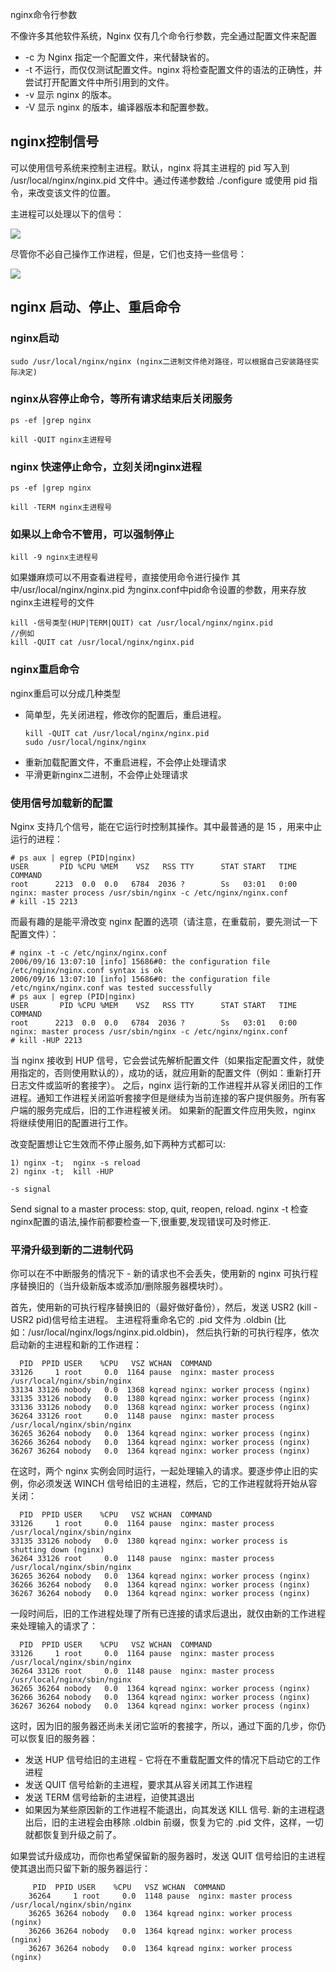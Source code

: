 nginx命令行参数

不像许多其他软件系统，Nginx 仅有几个命令行参数，完全通过配置文件来配置 
- -c 为 Nginx 指定一个配置文件，来代替缺省的。 
- -t 不运行，而仅仅测试配置文件。nginx 将检查配置文件的语法的正确性，并尝试打开配置文件中所引用到的文件。
- -v 显示 nginx 的版本。
- -V 显示 nginx 的版本，编译器版本和配置参数。

## nginx控制信号
可以使用信号系统来控制主进程。默认，nginx 将其主进程的 pid 写入到 /usr/local/nginx/nginx.pid 文件中。通过传递参数给 ./configure 或使用 pid 指令，来改变该文件的位置。

主进程可以处理以下的信号：
 
![](\images\控制信号.png)

尽管你不必自己操作工作进程，但是，它们也支持一些信号：

![](\images\控制信号2.png)

## nginx 启动、停止、重启命令
### nginx启动
```
sudo /usr/local/nginx/nginx (nginx二进制文件绝对路径，可以根据自己安装路径实际决定)
```
### nginx从容停止命令，等所有请求结束后关闭服务
```
ps -ef |grep nginx

kill -QUIT nginx主进程号
```
### nginx 快速停止命令，立刻关闭nginx进程
```
ps -ef |grep nginx

kill -TERM nginx主进程号
```
### 如果以上命令不管用，可以强制停止
```
kill -9 nginx主进程号
```

如果嫌麻烦可以不用查看进程号，直接使用命令进行操作 
其中/usr/local/nginx/nginx.pid 为nginx.conf中pid命令设置的参数，用来存放nginx主进程号的文件 

```
kill -信号类型(HUP|TERM|QUIT) cat /usr/local/nginx/nginx.pid 
//例如 
kill -QUIT cat /usr/local/nginx/nginx.pid
```

### nginx重启命令
nginx重启可以分成几种类型
- 简单型，先关闭进程，修改你的配置后，重启进程。 
    ```
    kill -QUIT cat /usr/local/nginx/nginx.pid 
    sudo /usr/local/nginx/nginx
    ```
- 重新加载配置文件，不重启进程，不会停止处理请求
- 平滑更新nginx二进制，不会停止处理请求

### 使用信号加载新的配置
Nginx 支持几个信号，能在它运行时控制其操作。其中最普通的是 15 ，用来中止运行的进程：
```
# ps aux | egrep (PID|nginx)
USER       PID %CPU %MEM    VSZ   RSS TTY      STAT START   TIME COMMAND
root      2213  0.0  0.0   6784  2036 ?        Ss   03:01   0:00 nginx: master process /usr/sbin/nginx -c /etc/nginx/nginx.conf
# kill -15 2213
```

而最有趣的是能平滑改变 nginx 配置的选项（请注意，在重载前，要先测试一下配置文件）：
```
# nginx -t -c /etc/nginx/nginx.conf
2006/09/16 13:07:10 [info] 15686#0: the configuration file /etc/nginx/nginx.conf syntax is ok
2006/09/16 13:07:10 [info] 15686#0: the configuration file /etc/nginx/nginx.conf was tested successfully
# ps aux | egrep (PID|nginx)
USER       PID %CPU %MEM    VSZ   RSS TTY      STAT START   TIME COMMAND
root      2213  0.0  0.0   6784  2036 ?        Ss   03:01   0:00 nginx: master process /usr/sbin/nginx -c /etc/nginx/nginx.conf
# kill -HUP 2213
```
当 nginx 接收到 HUP 信号，它会尝试先解析配置文件（如果指定配置文件，就使用指定的，否则使用默认的），成功的话，就应用新的配置文件（例如：重新打开日志文件或监听的套接字）。
之后，nginx 运行新的工作进程并从容关闭旧的工作进程。通知工作进程关闭监听套接字但是继续为当前连接的客户提供服务。所有客户端的服务完成后，旧的工作进程被关闭。 
如果新的配置文件应用失败，nginx 将继续使用旧的配置进行工作。

改变配置想让它生效而不停止服务,如下两种方式都可以:
```
1) nginx -t;  nginx -s reload 
2) nginx -t;  kill -HUP
```
```
-s signal
``` 
Send signal to a master process: stop, quit, reopen, reload.
nginx -t 检查nginx配置的语法,操作前都要检查一下,很重要,发现错误可及时修正.

### 平滑升级到新的二进制代码
你可以在不中断服务的情况下 - 新的请求也不会丢失，使用新的 nginx 可执行程序替换旧的（当升级新版本或添加/删除服务器模块时）。

首先，使用新的可执行程序替换旧的（最好做好备份），然后，发送 USR2 (kill -USR2 pid)信号给主进程。
主进程将重命名它的 .pid 文件为 .oldbin (比如：/usr/local/nginx/logs/nginx.pid.oldbin)，
然后执行新的可执行程序，依次启动新的主进程和新的工作进程：
```
  PID  PPID USER    %CPU   VSZ WCHAN  COMMAND
33126     1 root     0.0  1164 pause  nginx: master process /usr/local/nginx/sbin/nginx
33134 33126 nobody   0.0  1368 kqread nginx: worker process (nginx)
33135 33126 nobody   0.0  1380 kqread nginx: worker process (nginx)
33136 33126 nobody   0.0  1368 kqread nginx: worker process (nginx)
36264 33126 root     0.0  1148 pause  nginx: master process /usr/local/nginx/sbin/nginx
36265 36264 nobody   0.0  1364 kqread nginx: worker process (nginx)
36266 36264 nobody   0.0  1364 kqread nginx: worker process (nginx)
36267 36264 nobody   0.0  1364 kqread nginx: worker process (nginx)
```
在这时，两个 nginx 实例会同时运行，一起处理输入的请求。要逐步停止旧的实例，你必须发送 WINCH 信号给旧的主进程，然后，它的工作进程就将开始从容关闭：
```
  PID  PPID USER    %CPU   VSZ WCHAN  COMMAND
33126     1 root     0.0  1164 pause  nginx: master process /usr/local/nginx/sbin/nginx
33135 33126 nobody   0.0  1380 kqread nginx: worker process is shutting down (nginx)
36264 33126 root     0.0  1148 pause  nginx: master process /usr/local/nginx/sbin/nginx
36265 36264 nobody   0.0  1364 kqread nginx: worker process (nginx)
36266 36264 nobody   0.0  1364 kqread nginx: worker process (nginx)
36267 36264 nobody   0.0  1364 kqread nginx: worker process (nginx)
```
一段时间后，旧的工作进程处理了所有已连接的请求后退出，就仅由新的工作进程来处理输入的请求了：
```
  PID  PPID USER    %CPU   VSZ WCHAN  COMMAND
33126     1 root     0.0  1164 pause  nginx: master process /usr/local/nginx/sbin/nginx
36264 33126 root     0.0  1148 pause  nginx: master process /usr/local/nginx/sbin/nginx
36265 36264 nobody   0.0  1364 kqread nginx: worker process (nginx)
36266 36264 nobody   0.0  1364 kqread nginx: worker process (nginx)
36267 36264 nobody   0.0  1364 kqread nginx: worker process (nginx)
```
这时，因为旧的服务器还尚未关闭它监听的套接字，所以，通过下面的几步，你仍可以恢复旧的服务器：

- 发送 HUP 信号给旧的主进程 - 它将在不重载配置文件的情况下启动它的工作进程
- 发送 QUIT 信号给新的主进程，要求其从容关闭其工作进程
- 发送 TERM 信号给新的主进程，迫使其退出
- 如果因为某些原因新的工作进程不能退出，向其发送 KILL 信号.
新的主进程退出后，旧的主进程会由移除 .oldbin 前缀，恢复为它的 .pid 文件，这样，一切就都恢复到升级之前了。

如果尝试升级成功，而你也希望保留新的服务器时，发送 QUIT 信号给旧的主进程使其退出而只留下新的服务器运行：
```
     PID  PPID USER    %CPU   VSZ WCHAN  COMMAND
    36264     1 root     0.0  1148 pause  nginx: master process /usr/local/nginx/sbin/nginx
    36265 36264 nobody   0.0  1364 kqread nginx: worker process (nginx)
    36266 36264 nobody   0.0  1364 kqread nginx: worker process (nginx)
    36267 36264 nobody   0.0  1364 kqread nginx: worker process (nginx)
```
